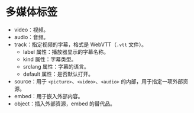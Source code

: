 # 多媒体标签

- video：视频。
- audio：音频。
- track：指定视频的字幕，格式是 WebVTT（`.vtt` 文件）。
  - label 属性：播放器显示的字幕名称。
  - kind 属性：字幕类型。
  - srclang 属性：字幕的语言。
  - default 属性：是否默认打开。
- source：用于 `<picture>`、`<video>`、`<audio>` 的内部，用于指定一项外部资源。
- embed：用于嵌入外部内容。
- object：插入外部资源，embed 的替代品。
